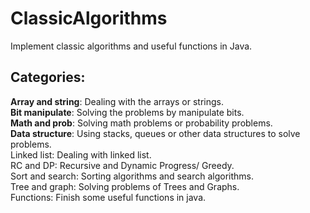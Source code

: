 ClassicAlgorithms
=================

Implement classic algorithms and useful functions in Java. 

Categories: 
------------
<b>Array and string</b>: Dealing with the arrays or strings. <br>
<b>Bit manipulate</b>: Solving the problems by manipulate bits. <br>
<b>Math and prob</b>: Solving math problems or probability problems. <br>
<b>Data structure</b>: Using stacks, queues or other data structures to solve problems. <br>
Linked list: Dealing with linked list. <br>
RC and DP: Recursive and Dynamic Progress/ Greedy. <br>
Sort and search: Sorting algorithms and search algorithms. <br>
Tree and graph: Solving problems of Trees and Graphs. <br>
Functions: Finish some useful functions in java. <br>
